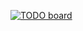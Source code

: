 [![TODO board](https://imdone.io/api/1.0/projects/5cf67fb1d832436e2dd72961/badge)](https://imdone.io/app#/board/basmith7/basmith7.github.io)
